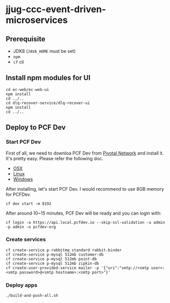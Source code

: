 # jjug-ccc-event-driven-microservices

## Prerequisite

* JDK8 (`JAVA_HOME` must be set)
* `npm`
* `cf` cli

## Install npm modules for UI

```
cd ec-web/ec-web-ui
npm install
cd ../..
cd dlq-recover-service/dlq-recover-ui
npm install
cd ../..
```

## Deploy to PCF Dev

### Start PCF Dev

First of all, we need to downloa PCF Dev from [Pivotal Network](https://network.pivotal.io/products/pcfdev) and install it. It's pretty easy. Please refer the following doc.

* [OSX](https://docs.pivotal.io/pcf-dev/install-osx.html#install-pcf-dev)
* [Linux](https://docs.pivotal.io/pcf-dev/install-linux.html#install-pcf-dev)
* [Windows](https://docs.pivotal.io/pcf-dev/install-windows.html#install-pcf-dev)

After installing, let's start PCF Dev. I would recommend to use 8GB memory for PCFDev.

```
cf dev start -m 8192
```

After around 10~15 minutes, PCF Dev will be ready and you can login with:

```
cf login -a https://api.local.pcfdev.io --skip-ssl-validation -u admin -p admin -o pcfdev-org
```

### Create services

```
cf create-service p-rabbitmq standard rabbit-binder
cf create-service p-mysql 512mb customer-db
cf create-service p-mysql 512mb point-db
cf create-service p-mysql 512mb zipkin-db
cf create-user-provided-service mailer -p '{"uri":"smtp://<smtp user>:<smtp password>@<smtp hostname>:<smtp port>"}'
```

### Deploy apps

```
./build-and-push-all.sh 
```
